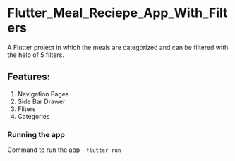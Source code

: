 # Flutter_Meal_Reciepe_App_With_Filters

A Flutter project in which the meals are categorized and can be filtered with the help of 5 filters.

## Features:
1. Navigation Pages
2. Side Bar Drawer
3. Fliters
4. Categories

### Running the app

Command to run the app - `flutter run`


